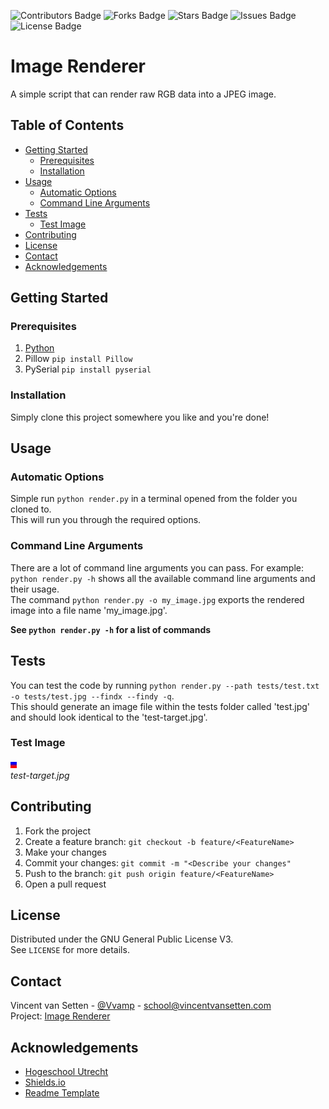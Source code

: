 <!-- Project Badges-->
![Contributors Badge](https://img.shields.io/github/contributors/Vvamp/ImageLoader.svg?style=flat-square)
![Forks Badge](https://img.shields.io/github/forks/Vvamp/ImageLoader.svg?style=flat-square)
![Stars Badge](https://img.shields.io/github/stars/Vvamp/ImageLoader.svg?style=flat-square)
![Issues Badge](https://img.shields.io/github/issues/Vvamp/ImageLoader.svg?style=flat-square)
![License Badge](https://img.shields.io/github/license/Vvamp/ImageLoader.svg?style=flat-square)


# Image Renderer
A simple script that can render raw RGB data into a JPEG image.

## Table of Contents
- [Getting Started](#Getting-Started)
    - [Prerequisites](#Prerequisites)
    - [Installation]("#Installation)
- [Usage](#Usage)
    - [Automatic Options](#Automatic-Options)
    - [Command Line Arguments](#Command-Line-Arguments)
- [Tests](#Tests)
    - [Test Image](#Test-Image)
- [Contributing](#Contributing)
- [License](#License)
- [Contact](#Contact)
- [Acknowledgements](#Acknowledgements)

## Getting Started
### Prerequisites
1. [Python](https://www.python.org/)
2. Pillow `pip install Pillow`
3. PySerial `pip install pyserial`

### Installation
Simply clone this project somewhere you like and you're done!

## Usage
### Automatic Options
Simple run `python render.py` in a terminal opened from the folder you cloned to.  
This will run you through the required options.

### Command Line Arguments
There are a lot of command line arguments you can pass.
For example: `python render.py -h` shows all the available command line arguments and their usage.  
The command `python render.py -o my_image.jpg` exports the rendered image into a file name 'my_image.jpg'.

**See `python render.py -h` for a list of commands**
## Tests
You can test the code by running `python render.py --path tests/test.txt -o tests/test.jpg --findx --findy -q`.  
This should generate an image file within the tests folder called 'test.jpg' and should look identical to the 'test-target.jpg'.  

### Test Image
![test-target.jpg](tests/test-target.jpg)  
*test-target.jpg*

## Contributing
1. Fork the project
2. Create a feature branch: `git checkout -b feature/<FeatureName>`
3. Make your changes
4. Commit your changes: `git commit -m "<Describe your changes"`
5. Push to the branch: `git push origin feature/<FeatureName>`
6. Open a pull request

## License
Distributed under the GNU General Public License V3.  
See `LICENSE` for more details.

## Contact
Vincent van Setten - [@Vvamp](https://github.com/Vvamp) - [school@vincentvansetten.com](mailto:school@vincentvansetten.com)  
Project: [Image Renderer](https://github.com/Vvamp/ImageRenderer)

## Acknowledgements
- [Hogeschool Utrecht](https://www.hu.nl/)
- [Shields.io](https://https://shields.io/)
- [Readme Template](https://github.com/othneildrew/Best-README-Template)